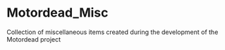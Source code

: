 # Motordead_Misc
Collection of miscellaneous items created during the development of the Motordead project
